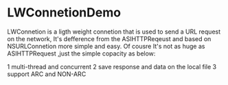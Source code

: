 LWConnetionDemo
===============

LWConnetion is a ligth weight connetion that is used to send a URL request on the  network, It's defference from the ASIHTTPReqeust
and based on NSURLConnetion more simple and easy. Of cousre It's not as huge as ASIHTTPRequest ,just the simple copacity as below:

1 multi-thread and concurrent
2 save response and data on the local file 
3 support ARC and NON-ARC
